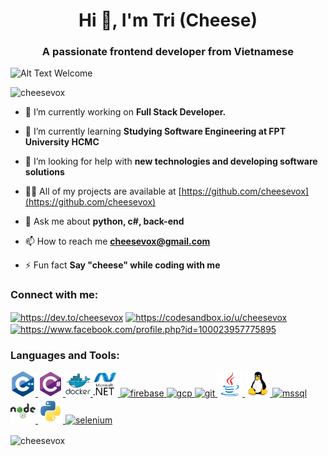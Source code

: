 <h1 align="center">Hi 👋, I'm Tri (Cheese)</h1>
<h3 align="center">A passionate frontend developer from Vietnamese</h3>

<img title="" src="https://media.giphy.com/media/KEHAuw89oXrKq0UfLd/giphy.gif" alt="Alt Text" width="150" data-align="inline"> Welcome

<p align="left"> <img src="https://komarev.com/ghpvc/?username=cheesevox&label=Profile%20views&color=0e75b6&style=flat" alt="cheesevox" /> </p>

- 🔭 I’m currently working on **Full Stack Developer.**

- 🌱 I’m currently learning **Studying Software Engineering at FPT University HCMC**

- 🤝 I’m looking for help with **new technologies and developing software solutions**

- 👨‍💻 All of my projects are available at [https://github.com/cheesevox](https://github.com/cheesevox)

- 💬 Ask me about **python, c#, back-end**

- 📫 How to reach me **cheesevox@gmail.com**

- ⚡ Fun fact **Say "cheese" while coding with me**

<h3 align="left">Connect with me:</h3>
<p align="left">
<a href="https://dev.to/https://dev.to/cheesevox" target="blank"><img align="center" src="https://cdn.jsdelivr.net/npm/simple-icons@3.0.1/icons/dev-dot-to.svg" alt="https://dev.to/cheesevox" height="30" width="40" /></a>
<a href="https://codesandbox.com/https://codesandbox.io/u/cheesevox" target="blank"><img align="center" src="https://cdn.jsdelivr.net/npm/simple-icons@3.0.1/icons/codesandbox.svg" alt="https://codesandbox.io/u/cheesevox" height="30" width="40" /></a>
<a href="https://fb.com/profile.php?id=100023957775895" target="blank"><img align="center" src="https://cdn.jsdelivr.net/npm/simple-icons@3.0.1/icons/facebook.svg" alt="https://www.facebook.com/profile.php?id=100023957775895" height="30" width="40" /></a>
</p>

<h3 align="left">Languages and Tools:</h3>
<p align="left"> <a href="https://www.w3schools.com/cpp/" target="_blank"> <img src="https://raw.githubusercontent.com/devicons/devicon/master/icons/cplusplus/cplusplus-original.svg" alt="cplusplus" width="40" height="40"/> </a> <a href="https://www.w3schools.com/cs/" target="_blank"> <img src="https://raw.githubusercontent.com/devicons/devicon/master/icons/csharp/csharp-original.svg" alt="csharp" width="40" height="40"/> </a> <a href="https://www.docker.com/" target="_blank"> <img src="https://raw.githubusercontent.com/devicons/devicon/master/icons/docker/docker-original-wordmark.svg" alt="docker" width="40" height="40"/> </a> <a href="https://dotnet.microsoft.com/" target="_blank"> <img src="https://raw.githubusercontent.com/devicons/devicon/master/icons/dot-net/dot-net-original-wordmark.svg" alt="dotnet" width="40" height="40"/> </a> <a href="https://firebase.google.com/" target="_blank"> <img src="https://www.vectorlogo.zone/logos/firebase/firebase-icon.svg" alt="firebase" width="40" height="40"/> </a> <a href="https://cloud.google.com" target="_blank"> <img src="https://www.vectorlogo.zone/logos/google_cloud/google_cloud-icon.svg" alt="gcp" width="40" height="40"/> </a> <a href="https://git-scm.com/" target="_blank"> <img src="https://www.vectorlogo.zone/logos/git-scm/git-scm-icon.svg" alt="git" width="40" height="40"/> </a> <a href="https://www.java.com" target="_blank"> <img src="https://raw.githubusercontent.com/devicons/devicon/master/icons/java/java-original.svg" alt="java" width="40" height="40"/> </a> <a href="https://www.linux.org/" target="_blank"> <img src="https://raw.githubusercontent.com/devicons/devicon/master/icons/linux/linux-original.svg" alt="linux" width="40" height="40"/> </a> <a href="https://www.microsoft.com/en-us/sql-server" target="_blank"> <img src="https://cdn.worldvectorlogo.com/logos/microsoft-sql-server.svg" alt="mssql" width="40" height="40"/> </a> <a href="https://nodejs.org" target="_blank"> <img src="https://raw.githubusercontent.com/devicons/devicon/master/icons/nodejs/nodejs-original-wordmark.svg" alt="nodejs" width="40" height="40"/> </a></a> <a href="https://www.python.org" target="_blank"> <img src="https://raw.githubusercontent.com/devicons/devicon/master/icons/python/python-original.svg" alt="python" width="40" height="40"/> </a> <a href="https://www.selenium.dev" target="_blank"> <img src="https://raw.githubusercontent.com/detain/svg-logos/780f25886640cef088af994181646db2f6b1a3f8/svg/selenium-logo.svg" alt="selenium" width="40" height="40"/> </a> </p>

<p><img align="center" src="https://github-readme-stats.vercel.app/api/top-langs?username=cheesevox&show_icons=true&locale=en&layout=compact" alt="cheesevox" /></p>
